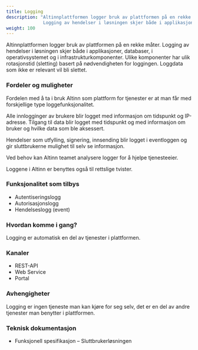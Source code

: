 ```yaml
---
title: Logging
description: "Altinnplattformen logger bruk av plattformen på en rekke måter.
              Logging av hendelser i løsningen skjer både i applikasjoner, databaser, i operativsystemet og i infrastrukturkomponenter."
weight: 100
---
```


Altinnplattformen logger bruk av plattformen på en rekke måter.
Logging av hendelser i løsningen skjer både i applikasjoner, databaser, i operativsystemet og i infrastrukturkomponenter.
Ulike komponenter har ulik rotasjonstid (sletting) basert på nødvendigheten for loggingen. Loggdata som ikke er relevant vil bli slettet.


### Fordeler og muligheter

Fordelen med å ta i bruk Altinn som plattform for tjenester er at man får med forskjellige type loggefunksjonalitet.

Alle innlogginger av brukere blir logget med informasjon om tidspunkt og IP-adresse.
Tilgang til data blir logget med tidspunkt og med informasjon om bruker og hvilke data som ble aksessert.

Hendelser som utfylling, signering, innsending blir logget i eventloggen og gir sluttbrukerne mulighet til selv se informasjon.

Ved behov kan Altinn teamet analysere logger for å hjelpe tjenesteeier.

Loggene i Altinn er benyttes også til rettslige tvister.


### Funksjonalitet som tilbys
 - Autentiseringslogg
 - Autorisasjonslogg
 - Hendelseslogg (event)

### Hvordan komme i gang?
Logging er automatisk en del av tjenester i plattformen.

### Kanaler
 - REST-API
 - Web Service
 - Portal

### Avhengigheter
Logging er ingen tjeneste man kan kjøre for seg selv, det er en del av andre tjenester man benytter i plattformen.

### Teknisk dokumentasjon
 - Funksjonell spesifikasjon – Sluttbrukerløsningen
